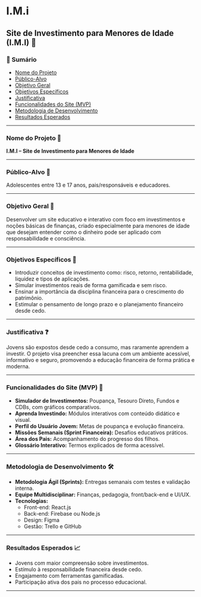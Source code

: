 # I.M.i
## Site de Investimento para Menores de Idade (I.M.I) 💸

### 📑 Sumário

- [Nome do Projeto](#nome-do-projeto)
- [Público-Alvo](#público-alvo)
- [Objetivo Geral](#objetivo-geral)
- [Objetivos Específicos](#objetivos-especificos)
- [Justificativa](#justificativa)
- [Funcionalidades do Site (MVP)](#funcionalidades-do-site-mvp)
- [Metodologia de Desenvolvimento](#metodologia-de-desenvolvimento)
- [Resultados Esperados](#resultados-esperados)

---

### Nome do Projeto 🔖

**I.M.I – Site de Investimento para Menores de Idade**

---

### Público-Alvo 🎯

Adolescentes entre 13 e 17 anos, pais/responsáveis e educadores.

---

### Objetivo Geral 🎯

Desenvolver um site educativo e interativo com foco em investimentos e noções básicas de finanças, criado especialmente para menores de idade que desejam entender como o dinheiro pode ser aplicado com responsabilidade e consciência.

---

### Objetivos Específicos 📌

- Introduzir conceitos de investimento como: risco, retorno, rentabilidade, liquidez e tipos de aplicações.
- Simular investimentos reais de forma gamificada e sem risco.
- Ensinar a importância da disciplina financeira para o crescimento do patrimônio.
- Estimular o pensamento de longo prazo e o planejamento financeiro desde cedo.

---

### Justificativa ❓

Jovens são expostos desde cedo a consumo, mas raramente aprendem a investir. O projeto visa preencher essa lacuna com um ambiente acessível, informativo e seguro, promovendo a educação financeira de forma prática e moderna.

---

### Funcionalidades do Site (MVP) 🧩

- **Simulador de Investimentos:** Poupança, Tesouro Direto, Fundos e CDBs, com gráficos comparativos.
- **Aprenda Investindo:** Módulos interativos com conteúdo didático e visual.
- **Perfil do Usuário Jovem:** Metas de poupança e evolução financeira.
- **Missões Semanais (Sprint Financeira):** Desafios educativos práticos.
- **Área dos Pais:** Acompanhamento do progresso dos filhos.
- **Glossário Interativo:** Termos explicados de forma acessível.

---

### Metodologia de Desenvolvimento 🛠️

- **Metodologia Ágil (Sprints):** Entregas semanais com testes e validação interna.
- **Equipe Multidisciplinar:** Finanças, pedagogia, front/back-end e UI/UX.
- **Tecnologias:**  
  - Front-end: React.js  
  - Back-end: Firebase ou Node.js  
  - Design: Figma  
  - Gestão: Trello e GitHub

---

### Resultados Esperados 📈

- Jovens com maior compreensão sobre investimentos.
- Estímulo à responsabilidade financeira desde cedo.
- Engajamento com ferramentas gamificadas.
- Participação ativa dos pais no processo educacional.

---
